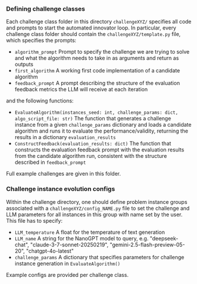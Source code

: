 ### Defining challenge classes

Each challenge class folder in this directory `challengeXYZ/` specifies all code and prompts to start the automated innovator loop. In particular, every challenge class folder should contain the `challengeXYZ/template.py` file, which specifies the prompts: 
- `algorithm_prompt`
    Prompt to specify the challenge we are trying to solve and what the algorithm needs to take in as arguments and return as outputs
- `first_algorithm`
    A working first code implementation of a candidate algorithm
- `feedback_prompt`
    A prompt describing the structure of the evaluation feedback metrics the LLM will receive at each iteration

and the following functions:
- `EvaluateAlgorithm(instances_seed: int, challenge_params: dict, algo_script_file: str)`
    The function that generates a challenge instance from a given `challenge_params` dictionary and loads a candidate algorithm and runs it to evaluate the performance/validity, returning the results in a dictionary `evaluation_results`
- `ConstructFeedback(evaluation_results: dict)`
    The function that constructs the evaluation feedback prompt with the evaluation results from the candidate algorithm run, consistent with the structure described in `feedback_prompt`

Full example challenges are given in this folder.



### Challenge instance evolution configs

Within the challenge directory, one should define problem instance groups associated with a `challengeXYZ/config_NAME.py` file to set the challenge and LLM parameters for all instances in this group with name set by the user. This file has to specify:
- `LLM_temperature`
    A float for the temperature of text generation
- `LLM_name`
    A string for the NanoGPT model to query, e.g. "deepseek-chat", "claude-3-7-sonnet-20250219", "gemini-2.5-flash-preview-05-20", "chatgpt-4o-latest"
- `challenge_params`
    A dictionary that specifies parameters for challenge instance generation in `EvaluateAlgorithm()`

Example configs are provided per challenge class.